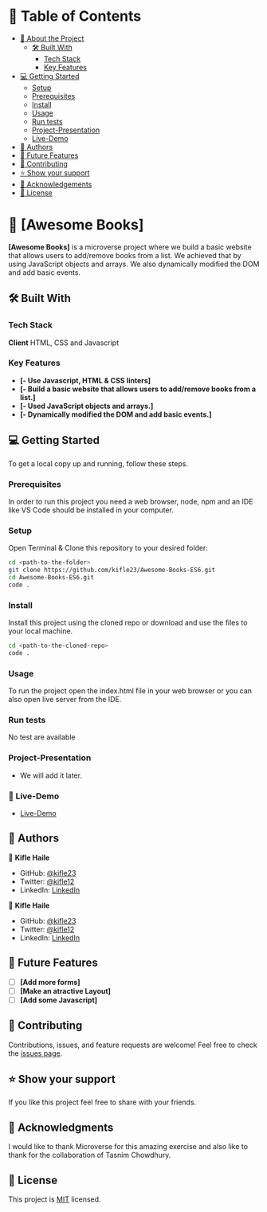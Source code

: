 # :green_book: Table of Contents

- [:book: About the Project](#about-project)
  - [:hammer_and_wrench: Built With](#built-with)
    - [Tech Stack](#tech-stack)
    - [Key Features](#key-features)
- [:computer: Getting Started](#getting-started)
  - [Setup](#setup)
  - [Prerequisites](#prerequisites)
  - [Install](#install)
  - [Usage](#usage)
  - [Run tests](#run-tests)
  - [Project-Presentation](#project-presentation)
  - [Live-Demo](#live-demo)
- [:busts_in_silhouette: Authors](#authors)
- [:telescope: Future Features](#future-features)
- [:handshake: Contributing](#contributing)
- [:star:️ Show your support](#support)
- [:pray: Acknowledgements](#acknowledgements)
- [📝 License](#license)

# :book: [Awesome Books]

**[Awesome Books]** is a microverse project where we build a basic website that allows users to add/remove books from a list. We achieved that by using JavaScript objects and arrays. We also dynamically modified the DOM and add basic events.

## :hammer_and_wrench: Built With

### Tech Stack

**Client**
HTML, CSS and Javascript

### Key Features

- **[- Use Javascript, HTML & CSS linters]**
- **[- Build a basic website that allows users to add/remove books from a list.]**
- **[- Used JavaScript objects and arrays.]**
- **[- Dynamically modified the DOM and add basic events.]**

## :computer: Getting Started

To get a local copy up and running, follow these steps.

### Prerequisites

In order to run this project you need a web browser, node, npm and an IDE like VS Code should be installed in your computer.

### Setup

Open Terminal & Clone this repository to your desired folder:

```sh
cd <path-to-the-folder>
git clone https://github.com/kifle23/Awesome-Books-ES6.git
cd Awesome-Books-ES6.git
code .
```

### Install

Install this project using the cloned repo or download and use the files to your local machine.

```sh
cd <path-to-the-cloned-repo>
code .
```

### Usage

To run the project open the index.html file in your web browser or you can also open live server from the IDE.

### Run tests

No test are available

### Project-Presentation

- We will add it later.

### :rocket: Live-Demo

- [Live-Demo](https://kifle23.github.io/Awesome-Books-ES6/)

## :busts_in_silhouette: Authors

:bust_in_silhouette: **Kifle Haile**

- GitHub: [@kifle23](https://github.com/kifle23)
- Twitter: [@kifle12](https://twitter.com/KifleHaile12)
- LinkedIn: [LinkedIn](https://www.linkedin.com/in/kifle-haile-5a613761)

:bust_in_silhouette: **Kifle Haile**

- GitHub: [@kifle23](https://github.com/kifle23)
- Twitter: [@kifle12](https://twitter.com/KifleHaile12)
- LinkedIn: [LinkedIn](https://www.linkedin.com/in/kifle-haile-5a613761)

## :telescope: Future Features

- [ ] **[Add more forms]**
- [ ] **[Make an atractive Layout]**
- [ ] **[Add some Javascript]**

## :handshake: Contributing

Contributions, issues, and feature requests are welcome!
Feel free to check the [issues page](../../issues/).

## :star:️ Show your support

If you like this project feel free to share with your friends.

## :pray: Acknowledgments

I would like to thank Microverse for this amazing exercise and also like to thank for the collaboration of Tasnim Chowdhury.

## 📝 License <a name="license"></a>

This project is [MIT](./LICENSE.md) licensed.
